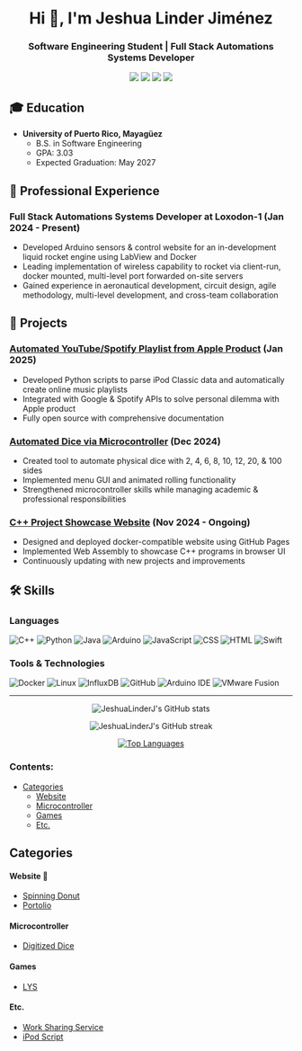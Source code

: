 <h1 align="center">Hi 👋, I'm Jeshua Linder Jiménez</h1>
<h3 align="center">Software Engineering Student | Full Stack Automations Systems Developer</h3>

<p align="center">
  <a href="mailto:jeshualinderj@gmail.com"><img src="https://img.shields.io/badge/Email-jeshualinderj%40gmail.com-blue?style=flat-square&logo=gmail"></a>
  <a href="mailto:jeshua.linder@upr.edu"><img src="https://img.shields.io/badge/University-jeshua.linder%40upr.edu-orange?style=flat-square&logo=gmail"></a>
  <a href="https://www.linkedin.com/in/jeshualinderjimenez/"><img src="https://img.shields.io/badge/LinkedIn-jeshualinderjimenez-0077B5?style=flat-square&logo=linkedin"></a>
  <a href="https://github.com/JeshuaLinderJ"><img src="https://img.shields.io/badge/GitHub-JeshuaLinderJ-181717?style=flat-square&logo=github"></a>
</p>

## 🎓 Education
- **University of Puerto Rico, Mayagüez**
  - B.S. in Software Engineering
  - GPA: 3.03
  - Expected Graduation: May 2027

## 💼 Professional Experience
### Full Stack Automations Systems Developer at Loxodon-1 (Jan 2024 - Present)
- Developed Arduino sensors & control website for an in-development liquid rocket engine using LabView and Docker
- Leading implementation of wireless capability to rocket via client-run, docker mounted, multi-level port forwarded on-site servers
- Gained experience in aeronautical development, circuit design, agile methodology, multi-level development, and cross-team collaboration

## 🚀 Projects

### [Automated YouTube/Spotify Playlist from Apple Product](https://github.com/JeshuaLinderJ/apple-playlist-converter) (Jan 2025)
- Developed Python scripts to parse iPod Classic data and automatically create online music playlists
- Integrated with Google & Spotify APIs to solve personal dilemma with Apple product
- Fully open source with comprehensive documentation

### [Automated Dice via Microcontroller](https://github.com/JeshuaLinderJ/automated-dice) (Dec 2024)
- Created tool to automate physical dice with 2, 4, 6, 8, 10, 12, 20, & 100 sides
- Implemented menu GUI and animated rolling functionality
- Strengthened microcontroller skills while managing academic & professional responsibilities

### [C++ Project Showcase Website](https://JeshuaLinderJ.github.io) (Nov 2024 - Ongoing)
- Designed and deployed docker-compatible website using GitHub Pages
- Implemented Web Assembly to showcase C++ programs in browser UI
- Continuously updating with new projects and improvements

## 🛠️ Skills
### Languages
![C++](https://img.shields.io/badge/-C++-00599C?style=flat-square&logo=c%2B%2B)
![Python](https://img.shields.io/badge/-Python-3776AB?style=flat-square&logo=python&logoColor=white)
![Java](https://img.shields.io/badge/-Java-ED8B00?style=flat-square&logo=java&logoColor=white)
![Arduino](https://img.shields.io/badge/-Arduino-00979D?style=flat-square&logo=arduino&logoColor=white)
![JavaScript](https://img.shields.io/badge/-JavaScript-F7DF1E?style=flat-square&logo=javascript&logoColor=black)
![CSS](https://img.shields.io/badge/-CSS-1572B6?style=flat-square&logo=css3)
![HTML](https://img.shields.io/badge/-HTML-E34F26?style=flat-square&logo=html5&logoColor=white)
![Swift](https://img.shields.io/badge/-Swift-FA7343?style=flat-square&logo=swift&logoColor=white)

### Tools & Technologies
![Docker](https://img.shields.io/badge/-Docker-2496ED?style=flat-square&logo=docker&logoColor=white)
![Linux](https://img.shields.io/badge/-Linux-FCC624?style=flat-square&logo=linux&logoColor=black)
![InfluxDB](https://img.shields.io/badge/-InfluxDB-22ADF6?style=flat-square&logo=influxdb&logoColor=white)
![GitHub](https://img.shields.io/badge/-GitHub-181717?style=flat-square&logo=github)
![Arduino IDE](https://img.shields.io/badge/-Arduino_IDE-00979D?style=flat-square&logo=arduino&logoColor=white)
![VMware Fusion](https://img.shields.io/badge/-VMware_Fusion-607078?style=flat-square&logo=vmware&logoColor=white)

---

<p align="center">
  <img src="https://github-readme-stats.vercel.app/api?username=JeshuaLinderJ&show_icons=true&theme=radical" alt="JeshuaLinderJ's GitHub stats" />
</p>

<p align="center">
  <img src="https://github-readme-streak-stats.herokuapp.com/?user=JeshuaLinderJ&theme=dark" alt="JeshuaLinderJ's GitHub streak" />
</p>

<p align="center">
  <a href="https://github.com/JeshuaLinderJ/github-readme-stats">
    <img src="https://github-readme-stats.vercel.app/api/top-langs/?username=JeshuaLinderJ&layout=compact&theme=vision-friendly-dark" alt="Top Languages" />
  </a>
</p>
</div>

### Contents:
  - [Categories](#categories)
      - [Website](#website)
      - [Microcontroller](#microcontroller)
      - [Games](#games)
      - [Etc.](#etc)


## Categories

#### Website 🤖
- [Spinning Donut](https://github.com/JeshuaLinderJ/JeshuaLinderJ.github.io)
- [Portolio]()

#### Microcontroller
- [Digitized Dice](https://github.com/JeshuaLinderJ/digitized_die)


#### Games
- [LYS]()

#### Etc.
- [Work Sharing Service](https://github.com/JeshuaLinderJ/work_visualizer)
- [iPod Script](https://github.com/JeshuaLinderJ/ipod_script)


